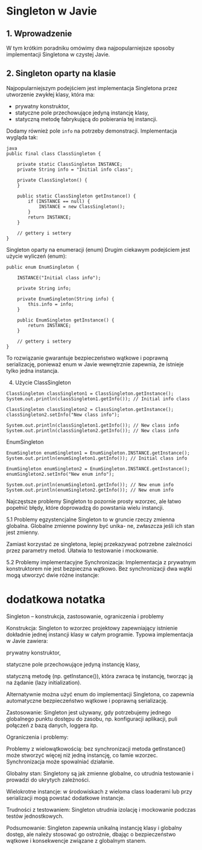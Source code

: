 # Singleton w Javie

## 1. Wprowadzenie
W tym krótkim poradniku omówimy dwa najpopularniejsze sposoby implementacji Singletona w czystej Javie.

## 2. Singleton oparty na klasie
Najpopularniejszym podejściem jest implementacja Singletona przez utworzenie zwykłej klasy, która ma:

- prywatny konstruktor,
- statyczne pole przechowujące jedyną instancję klasy,
- statyczną metodę fabrykującą do pobierania tej instancji.

Dodamy również pole `info` na potrzeby demonstracji. Implementacja wygląda tak:

```
java
public final class ClassSingleton {

    private static ClassSingleton INSTANCE;
    private String info = "Initial info class";
    
    private ClassSingleton() {        
    }
    
    public static ClassSingleton getInstance() {
        if (INSTANCE == null) {
            INSTANCE = new ClassSingleton();
        }
        return INSTANCE;
    }

    // gettery i settery
}
```
 Singleton oparty na enumeracji (enum)
Drugim ciekawym podejściem jest użycie wyliczeń (enum):
```
public enum EnumSingleton {
    
    INSTANCE("Initial class info"); 
 
    private String info;
 
    private EnumSingleton(String info) {
        this.info = info;
    }
 
    public EnumSingleton getInstance() {
        return INSTANCE;
    }
    
    // gettery i settery
}
```
To rozwiązanie gwarantuje bezpieczeństwo wątkowe i poprawną serializację, ponieważ enum w Javie wewnętrznie zapewnia, że istnieje tylko jedna instancja.

4. Użycie
ClassSingleton
```
ClassSingleton classSingleton1 = ClassSingleton.getInstance();
System.out.println(classSingleton1.getInfo()); // Initial info class

ClassSingleton classSingleton2 = ClassSingleton.getInstance();
classSingleton2.setInfo("New class info");

System.out.println(classSingleton1.getInfo()); // New class info
System.out.println(classSingleton2.getInfo()); // New class info
```
EnumSingleton
```
EnumSingleton enumSingleton1 = EnumSingleton.INSTANCE.getInstance();
System.out.println(enumSingleton1.getInfo()); // Initial class info

EnumSingleton enumSingleton2 = EnumSingleton.INSTANCE.getInstance();
enumSingleton2.setInfo("New enum info");

System.out.println(enumSingleton1.getInfo()); // New enum info
System.out.println(enumSingleton2.getInfo()); // New enum info
```
 Najczęstsze problemy
Singleton to pozornie prosty wzorzec, ale łatwo popełnić błędy, które doprowadzą do powstania wielu instancji.

5.1 Problemy egzystencjalne
Singleton to w gruncie rzeczy zmienna globalna. Globalne zmienne powinny być unika­- ne, zwłaszcza jeśli ich stan jest zmienny.

Zamiast korzystać ze singletona, lepiej przekazywać potrzebne zależności przez parametry metod. Ułatwia to testowanie i mockowanie.

5.2 Problemy implementacyjne
Synchronizacja:
Implementacja z prywatnym konstruktorem nie jest bezpieczna wątkowo. Bez synchronizacji dwa wątki mogą utworzyć dwie różne instancje:


   
   
# dodatkowa notatka
     

Singleton – konstrukcja, zastosowanie, ograniczenia i problemy

Konstrukcja:
Singleton to wzorzec projektowy zapewniający istnienie dokładnie jednej instancji klasy w całym programie. Typowa implementacja w Javie zawiera:

prywatny konstruktor,

statyczne pole przechowujące jedyną instancję klasy,

statyczną metodę (np. getInstance()), która zwraca tę instancję, tworząc ją na żądanie (lazy initialization).

Alternatywnie można użyć enum do implementacji Singletona, co zapewnia automatyczne bezpieczeństwo wątkowe i poprawną serializację.

Zastosowanie:
Singleton jest używany, gdy potrzebujemy jednego globalnego punktu dostępu do zasobu, np. konfiguracji aplikacji, puli połączeń z bazą danych, loggera itp.

Ograniczenia i problemy:

Problemy z wielowątkowością: bez synchronizacji metoda getInstance() może stworzyć więcej niż jedną instancję, co łamie wzorzec. Synchronizacja może spowalniać działanie.

Globalny stan: Singletony są jak zmienne globalne, co utrudnia testowanie i prowadzi do ukrytych zależności.

Wielokrotne instancje: w środowiskach z wieloma class loaderami lub przy serializacji mogą powstać dodatkowe instancje.

Trudności z testowaniem: Singleton utrudnia izolację i mockowanie podczas testów jednostkowych.

Podsumowanie:
Singleton zapewnia unikalną instancję klasy i globalny dostęp, ale należy stosować go ostrożnie, dbając o bezpieczeństwo wątkowe i konsekwencje związane z globalnym stanem.
